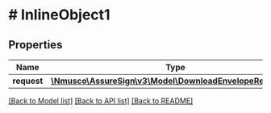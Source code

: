 # # InlineObject1

## Properties

Name | Type | Description | Notes
------------ | ------------- | ------------- | -------------
**request** | [**\Nmusco\AssureSign\v3\Model\DownloadEnvelopeRequestDto**](.md) |  | [optional] 

[[Back to Model list]](../../README.md#documentation-for-models) [[Back to API list]](../../README.md#documentation-for-api-endpoints) [[Back to README]](../../README.md)


